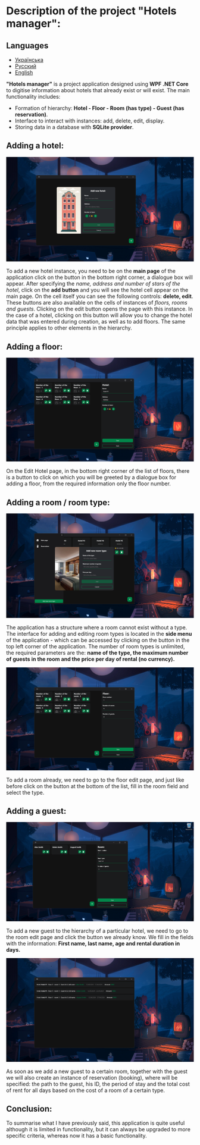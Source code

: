 # Description of the project "Hotels manager":

## Languages
- [Українська](./README_UA.md)
- [Русский](./README_RU.md)
- [English](./README.md)

**"Hotels manager"** is a project application designed using **WPF .NET Core** to digitise information about hotels that already exist or will exist. The main functionality includes:
- Formation of hierarchy: **Hotel - Floor - Room (has type) - Guest (has reservation)**.
- Interface to interact with instances: add, delete, edit, display.
- Storing data in a database with **SQLite provider**.

## Adding a hotel:

![Preview](Images/hm_img1.png)

To add a new hotel instance, you need to be on the **main page** of the application click on the button in the bottom right corner, a dialogue box will appear. After specifying the *name, address and number of stars of the hotel*, click on the **add button** and you will see the hotel cell appear on the main page. 
On the cell itself you can see the following controls: **delete, edit**. These buttons are also available on the cells of instances of *floors, rooms and guests*. Clicking on the edit button opens the page with this instance. 
In the case of a hotel, clicking on this button will allow you to change the hotel data that was entered during creation, as well as to add floors. The same principle applies to other elements in the hierarchy. 

## Adding a floor:

![Preview](Images/hm_img4.png)

On the Edit Hotel page, in the bottom right corner of the list of floors, there is a button to click on which you will be greeted by a dialogue box for adding a floor, from the required information only the floor number.


## Adding a room / room type:

![Preview](Images/hm_img5.png)

The application has a structure where a room cannot exist without a type. The interface for adding and editing room types is located in the **side menu** of the application - which can be accessed by clicking on the button in the top left corner of the application. The number of room types is unlimited, the required parameters are the: **name of the type, the maximum number of guests in the room and the price per day of rental (no currency).**

![Preview](Images/hm_img9.png)

To add a room already, we need to go to the floor edit page, and just like before click on the button at the bottom of the list, fill in the room field and select the type.

## Adding a guest:

![Preview](Images/hm_img10.png)

To add a new guest to the hierarchy of a particular hotel, we need to go to the room edit page and click the button we already know. We fill in the fields with the information: **First name, last name, age and rental duration in days.**

![Preview](Images/hm_img12.png)

As soon as we add a new guest to a certain room, together with the guest we will also create an instance of reservation (booking), where will be specified: the path to the guest, his ID, the period of stay and the total cost of rent for all days based on the cost of a room of a certain type.

## Conclusion:
To summarise what I have previously said, this application is quite useful although it is limited in functionality, but it can always be upgraded to more specific criteria, whereas now it has a basic functionality.
